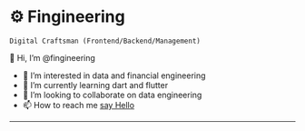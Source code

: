 # ⚙️ Fingineering

`Digital Craftsman (Frontend/Backend/Management)`

👋 Hi, I’m @fingineering

- 👀 I’m interested in data and financial engineering
- 🌱 I’m currently learning dart and flutter
- 💞️ I’m looking to collaborate on data engineering
- 📫 How to reach me [say Hello](hello@fingineering.net)


----
<!---
fingineering/fingineering is a ✨ special ✨ repository because its `README.md` (this file) appears on your GitHub profile.
You can click the Preview link to take a look at your changes.
--->
